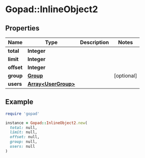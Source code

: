 # Gopad::InlineObject2

## Properties

| Name | Type | Description | Notes |
| ---- | ---- | ----------- | ----- |
| **total** | **Integer** |  |  |
| **limit** | **Integer** |  |  |
| **offset** | **Integer** |  |  |
| **group** | [**Group**](Group.md) |  | [optional] |
| **users** | [**Array&lt;UserGroup&gt;**](UserGroup.md) |  |  |

## Example

```ruby
require 'gopad'

instance = Gopad::InlineObject2.new(
  total: null,
  limit: null,
  offset: null,
  group: null,
  users: null
)
```


